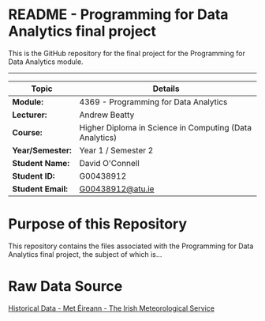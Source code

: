 # README - Programming for Data Analytics final project

This is the GitHub repository for the final project for the Programming for Data Analytics module.  
***  

| Topic | Details |
|---------|-------------|
| **Module:**  | 4369 - Programming for Data Analytics  |
| **Lecturer:**  | Andrew Beatty  | 
| **Course:**  | Higher Diploma in Science in Computing (Data Analytics)  |
| **Year/Semester:**  | Year 1 / Semester 2  |
| **Student Name:**  | David O'Connell  |
| **Student ID:**  | G00438912  |
| **Student Email:**  | G00438912@atu.ie  |  

# Purpose of this Repository  
This repository contains the files associated with the Programming for Data Analytics final project, the subject of which is...  

# Raw Data Source
[Historical Data - Met Éireann - The Irish Meteorological Service](https://www.met.ie/climate/available-data/historical-data)
